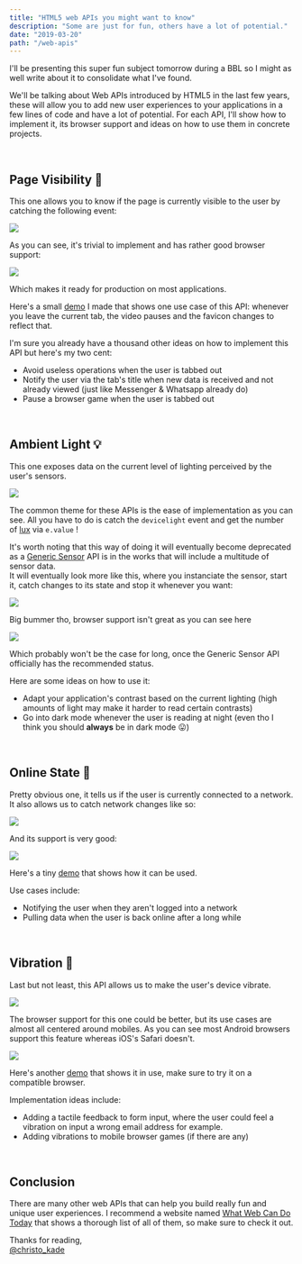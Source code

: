 ```yaml
---
title: "HTML5 web APIs you might want to know"
description: "Some are just for fun, others have a lot of potential."
date: "2019-03-20"
path: "/web-apis"
---
```


I'll be presenting this super fun subject tomorrow during a BBL so I might as well write about it to consolidate what I've found.

We'll be talking about Web APIs introduced by HTML5 in the last few years, these will allow you to add new user experiences to your applications in a few lines of code and have a lot of potential. For each API, I'll show how to implement it, its browser support and ideas on how to use them in concrete projects.

<br>

## Page Visibility 👀

This one allows you to know if the page is currently visible to the user by catching the following event:

<img style="max-width: 100%" src="https://s3.amazonaws.com/media-p.slid.es/uploads/986999/images/5913262/carbon.png">

As you can see, it's trivial to implement and has rather good browser support:

<img style="max-width: 100%" src="https://s3.amazonaws.com/media-p.slid.es/uploads/986999/images/5906929/page-visibility-support.png">

Which makes it ready for production on most applications. 

Here's a small [demo](https://christopherkade.com/visibility-api-demo/) I made that shows one use case of this API: whenever you leave the current tab, the video pauses and the favicon changes to reflect that.

I'm sure you already have a thousand other ideas on how to implement this API but here's my two cent:

- Avoid useless operations when the user is tabbed out
- Notify the user via the tab's title when new data is received and not already viewed (just like Messenger & Whatsapp already do)
- Pause a browser game when the user is tabbed out

<br>

## Ambient Light 💡

This one exposes data on the current level of lighting perceived by the user's sensors.

<img style="max-width: 100%" src="https://s3.amazonaws.com/media-p.slid.es/uploads/986999/images/5906957/ambient-light-code.png">

The common theme for these APIs is the ease of implementation as you can see. All you have to do is catch the `devicelight` event and get the number of [lux](https://en.wikipedia.org/wiki/Lux) via `e.value` !

It's worth noting that this way of doing it will eventually become deprecated as a [Generic Sensor](https://www.w3.org/TR/2019/WD-generic-sensor-20190307/) API is in the works that will include a multitude of sensor data.  
It will eventually look more like this, where you instanciate the sensor, start it, catch changes to its state and stop it whenever you want:

<img style="max-width: 100%" src="https://s3.amazonaws.com/media-p.slid.es/uploads/986999/images/5907037/ambient-light-code-3.png">

Big bummer tho, browser support isn't great as you can see here

<img style="max-width: 100%" src="https://s3.amazonaws.com/media-p.slid.es/uploads/986999/images/5907028/ambient-light-browser.png">

Which probably won't be the case for long, once the Generic Sensor API officially has the recommended status.

Here are some ideas on how to use it:

- Adapt your application's contrast based on the current lighting (high amounts of light may make it harder to read certain contrasts)
- Go into dark mode whenever the user is reading at night (even tho I think you should **always** be in dark mode 😛)

<br>

## Online State 📡

Pretty obvious one, it tells us if the user is currently connected to a network. It also allows us to catch network changes like so:

<img style="max-width: 100%" src="https://s3.amazonaws.com/media-p.slid.es/uploads/986999/images/5917760/carbon.png">

And its support is very good:

<img style="max-width: 100%" src="https://s3.amazonaws.com/media-p.slid.es/uploads/986999/images/5907114/online-state-support.png
">

Here's a tiny [demo](https://codepen.io/christopherkade/pen/MxXdmY) that shows how it can be used.

Use cases include:

- Notifying the user when they aren't logged into a network
- Pulling data when the user is back online after a long while

<br>

## Vibration 📳

Last but not least, this API allows us to make the user's device vibrate.

<img style="max-width: 100%" src="https://s3.amazonaws.com/media-p.slid.es/uploads/986999/images/5917802/carbon__1_.png
">

The browser support for this one could be better, but its use cases are almost all centered around mobiles. As you can see most Android browsers support this feature whereas iOS's Safari doesn't.

<img style="max-width: 100%" src="https://s3.amazonaws.com/media-p.slid.es/uploads/986999/images/5907174/vibrate-support.png
">

Here's another [demo](https://codepen.io/christopherkade/pen/eXKPzN) that shows it in use, make sure to try it on a compatible browser.

Implementation ideas include:

- Adding a tactile feedback to form input, where the user could feel a vibration on input a wrong email address for example.
- Adding vibrations to mobile browser games (if there are any)

<br>

## Conclusion

There are many other web APIs that can help you build really fun and unique user experiences. I recommend a website named [What Web Can Do Today](https://whatwebcando.today/) that shows a thorough list of all of them, so make sure to check it out.

Thanks for reading,  
[@christo_kade](https://twitter.com/christo_kade)
